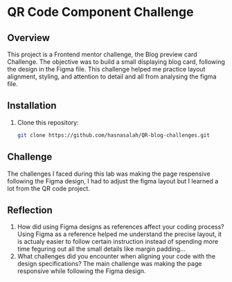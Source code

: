 # QR Code Component Challenge

## Overview
This project is a Frontend mentor challenge, the Blog preview card Challenge. The objective was to build a small displaying blog card, following the design in the Figma file. This challenge helped me practice layout alignment, styling, and attention to detail and all from analysing the figma file.


## Installation
1. Clone this repository:
   ```bash
   git clone https://github.com/hasnasalah/QR-blog-challenges.git
## Challenge
The challenges I faced during this lab was making the page respensive following the Figma design, I had to adjust the figma layout but I learned a lot from the QR code project.
## Reflection
1. How did using Figma designs as references affect your coding process?
Using Figma as a reference helped me understand the precise layout, it is actualy easier to follow certain instruction instead of spending more time feguring out all the small details like margin padding...
2. What challenges did you encounter when aligning your code with the design specifications?
The main challenge was making the page responsive while following the Figma design. 